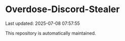 # Overdose-Discord-Stealer

Last updated: 2025-07-08 07:57:55

This repository is automatically maintained.
